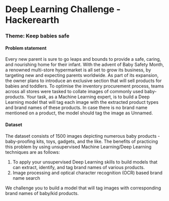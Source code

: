 <h1>Deep Learning Challenge - Hackerearth</h1>

<h3>Theme: Keep babies safe</h3>


<h4>Problem statement</h4>
Every new parent is sure to go leaps and bounds to provide a safe, caring, and nourishing home for their infant. With the advent of Baby Safety Month, a renowned multi-store hypermarket is all set to grow its business, by targeting new and expecting parents worldwide. As part of its expansion, the owner plans to introduce an exclusive section that will sell products for babies and toddlers. To optimise the inventory procurement process, teams across all stores were tasked to collate images of commonly used baby-products. 
Your task, as a Machine Learning expert, is to build a Deep Learning model that will tag each image with the extracted product types and brand names of these products. In case there is no brand name mentioned on a product, the model should tag the image as Unnamed.

<h4>Dataset</h4>
The dataset consists of 1500 images depicting numerous baby products - baby-proofing kits, toys, gadgets, and the like.
The benefits of practicing this problem by using unsupervised Machine Learning/Deep Learning techniques are as follows:

1. To apply your unsupervised Deep Learning skills to build models that can extract, identify, and tag brand names of various products.
2. Image processing and optical character recognition (OCR) based brand name search

We challenge you to build a model that will tag images with corresponding brand names of baby/kid products.
